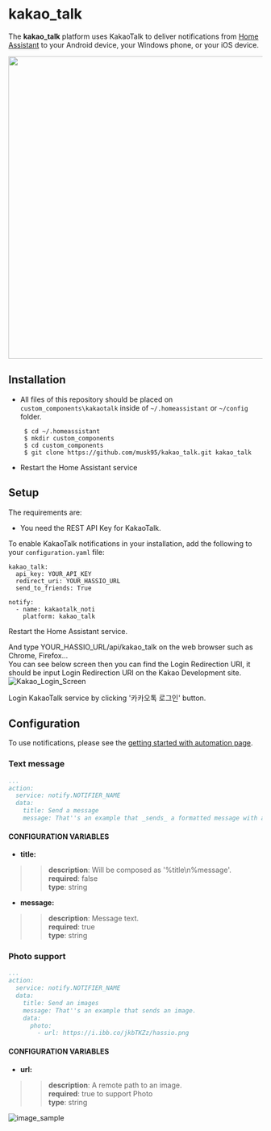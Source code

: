# kakao_talk
The **kakao_talk** platform uses KakaoTalk to deliver notifications from [Home Assistant][hass] to your Android device, your Windows phone, or your iOS device.

<div>
  <img width="600" src="https://user-images.githubusercontent.com/11463289/69047831-69a72300-0a3f-11ea-9382-94141f96a88e.png"/>
</div>

## Installation

* All files of this repository should be placed on `custom_components\kakaotalk` inside of `~/.homeassistant` or `~/config` folder. 

       $ cd ~/.homeassistant
       $ mkdir custom_components
       $ cd custom_components
       $ git clone https://github.com/musk95/kakao_talk.git kakao_talk
       
* Restart the Home Assistant service

## Setup

The requirements are:
* You need the REST API Key for KakaoTalk.

To enable KakaoTalk notifications in your installation, add the following to your `configuration.yaml` file:
```
kakao_talk:
  api_key: YOUR_API_KEY
  redirect_uri: YOUR_HASSIO_URL
  send_to_friends: True
  
notify:
  - name: kakaotalk_noti
    platform: kakao_talk

```

Restart the Home Assistant service.

And type YOUR_HASSIO_URL/api/kakao_talk on the web browser such as Chrome, Firefox...<br>
You can see below screen then you can find the Login Redirection URI, 
it should be input Login Redirection URI on the Kakao Development site.<br>
![Kakao_Login_Screen](https://user-images.githubusercontent.com/11463289/69050463-73cc2000-0a45-11ea-8445-734e60556bd1.png)

Login KakaoTalk service by clicking '카카오톡 로그인' button.<br>

## Configuration

To use notifications, please see the [getting started with automation page][hass2].

### Text message

```yaml
...
action:
  service: notify.NOTIFIER_NAME
  data:
    title: Send a message
    message: That''s an example that _sends_ a formatted message with a custom inline keyboard.
```

#### CONFIGURATION VARIABLES
* **title:**
>>  **description**: Will be composed as '%title\n%message'.<br>
>>  **required**: false<br>
>>  **type**: string<br>
* **message:**
>>  **description**: Message text.<br>
>>  **required**: true<br>
>>  **type**: string<br>

### Photo support

```yaml
...
action:
  service: notify.NOTIFIER_NAME
  data:
    title: Send an images
    message: That''s an example that sends an image.
    data:
      photo:
        - url: https://i.ibb.co/jkbTKZz/hassio.png
```

#### CONFIGURATION VARIABLES
* **url:**
>>  **description**: A remote path to an image.<br>
>>  **required**: true to support Photo<br>
>>  **type**: string<br>

![image_sample](https://user-images.githubusercontent.com/11463289/69052464-6e250900-0a4a-11ea-8c5c-844caa8d9983.png)

[hass]: https://home-assistant.io
[hass2]: https://www.home-assistant.io/getting-started/automation/

